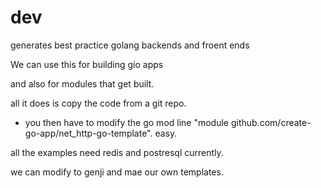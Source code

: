 # dev

generates best practice golang backends and froent ends

We can use this for building gio apps

and also for modules that get built.

all it does is copy the code from a git repo.
- you then have to modify the go mod line "module github.com/create-go-app/net_http-go-template". easy.

all the examples need redis and postresql currently.

we can modify to genji and mae our own templates.